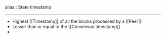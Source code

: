 alias:: State timestamp

- ---
- Highest [[Timestamp]] of all the blocks processed by a [[Peer]]
- Lesser than or equal to the [[Consensus timestamp]]
-